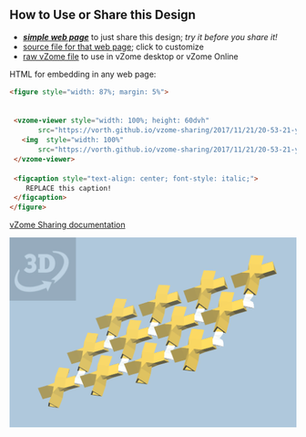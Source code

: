 
## How to Use or Share this Design

 - [***simple web page***](<https://vorth.github.io/vzome-sharing/2017/11/21/20-53-21-yellow-X-bob-green-plane/>) to just share this design; *try it before you share it!*
 - [source file for that web page](<https://github.com/vorth/vzome-sharing/edit/main/2017/11/21/20-53-21-yellow-X-bob-green-plane/index.md>); click to customize
 - [raw vZome file](<https://raw.githubusercontent.com/vorth/vzome-sharing/main/2017/11/21/20-53-21-yellow-X-bob-green-plane/yellow-X-bob-green-plane.vZome>) to use in vZome desktop or vZome Online
 
 HTML for embedding in any web page:
 ```html
<figure style="width: 87%; margin: 5%">
  
  
  <vzome-viewer style="width: 100%; height: 60dvh" 
        src="https://vorth.github.io/vzome-sharing/2017/11/21/20-53-21-yellow-X-bob-green-plane/yellow-X-bob-green-plane.vZome" >
    <img  style="width: 100%"
        src="https://vorth.github.io/vzome-sharing/2017/11/21/20-53-21-yellow-X-bob-green-plane/yellow-X-bob-green-plane.png" >
  </vzome-viewer>

  <figcaption style="text-align: center; font-style: italic;">
     REPLACE this caption!
  </figcaption>
</figure>

 ```

[vZome Sharing documentation](https://vzome.github.io/vzome/sharing.html#how-it-works)

![Image](<yellow-X-bob-green-plane.png>)

